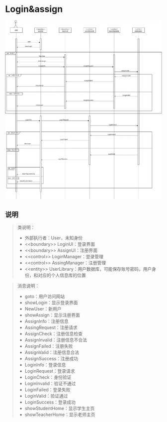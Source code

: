 # Login&assign
![login&assign.png](./png/login&assign.png)
## 说明
> 类说明：
>+ 外部执行者：User，未知身份
>+ <<boundary\>> LoginUI：登录界面
>+ <<boundary\>> AssignUI：注册界面
>+ <<control\>> LoginManager：登录管理
>+ <<control\>> AssingManager：注册管理
>+ <<entity\>> UserLibrary：用户数据库，可能保存账号密码，用户身份，和对应的个人信息库的位置

> 消息说明：
>+ goto：用户访问网站
>+ showLogin：显示登录界面
>+ NewUser：新用户
>+ showAssign：显示注册界面
>+ AssignInfo：注册信息
>+ AssingRequest：注册请求
>+ AssignCheck：注册信息检查
>+ AssignInvalid：注册信息不合法
>+ AssignFailed：注册失败
>+ AssignValid：注册信息合法
>+ AssignSuccess：注册成功
>+ LoginInfo：登录信息
>+ LoginRequest：登录请求
>+ LoginCheck：身份验证
>+ LoginInvalid：验证不通过
>+ LoginFailed：登录失败
>+ LoginValid：验证通过
>+ LoginSuccess：登录成功
>+ showStudentHome：显示学生主页
>+ showTeacherHome：显示老师主页